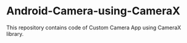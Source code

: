 # Android-Camera-using-CameraX
This repository contains code of Custom Camera App using CameraX library.

